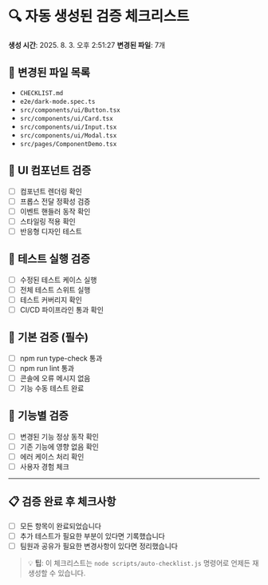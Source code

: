 # 🔍 자동 생성된 검증 체크리스트

**생성 시간**: 2025. 8. 3. 오후 2:51:27
**변경된 파일**: 7개

## 📁 변경된 파일 목록

- `CHECKLIST.md`
- `e2e/dark-mode.spec.ts`
- `src/components/ui/Button.tsx`
- `src/components/ui/Card.tsx`
- `src/components/ui/Input.tsx`
- `src/components/ui/Modal.tsx`
- `src/pages/ComponentDemo.tsx`

## 🎨 UI 컴포넌트 검증

- [ ] 컴포넌트 렌더링 확인
- [ ] 프롭스 전달 정확성 검증
- [ ] 이벤트 핸들러 동작 확인
- [ ] 스타일링 적용 확인
- [ ] 반응형 디자인 테스트

## 🧪 테스트 실행 검증

- [ ] 수정된 테스트 케이스 실행
- [ ] 전체 테스트 스위트 실행
- [ ] 테스트 커버리지 확인
- [ ] CI/CD 파이프라인 통과 확인

## 🔧 기본 검증 (필수)

- [ ] npm run type-check 통과
- [ ] npm run lint 통과
- [ ] 콘솔에 오류 메시지 없음
- [ ] 기능 수동 테스트 완료

## 🎯 기능별 검증

- [ ] 변경된 기능 정상 동작 확인
- [ ] 기존 기능에 영향 없음 확인
- [ ] 에러 케이스 처리 확인
- [ ] 사용자 경험 체크

---

## 📋 검증 완료 후 체크사항

- [ ] 모든 항목이 완료되었습니다
- [ ] 추가 테스트가 필요한 부분이 있다면 기록했습니다
- [ ] 팀원과 공유가 필요한 변경사항이 있다면 정리했습니다

> 💡 **팁**: 이 체크리스트는 `node scripts/auto-checklist.js` 명령어로 언제든 재생성할 수 있습니다.
